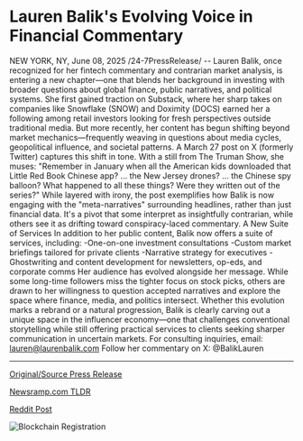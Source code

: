 # Lauren Balik's Evolving Voice in Financial Commentary

NEW YORK, NY, June 08, 2025 /24-7PressRelease/ -- Lauren Balik, once recognized for her fintech commentary and contrarian market analysis, is entering a new chapter—one that blends her background in investing with broader questions about global finance, public narratives, and political systems.  She first gained traction on Substack, where her sharp takes on companies like Snowflake (SNOW) and Doximity (DOCS) earned her a following among retail investors looking for fresh perspectives outside traditional media. But more recently, her content has begun shifting beyond market mechanics—frequently weaving in questions about media cycles, geopolitical influence, and societal patterns.  A March 27 post on X (formerly Twitter) captures this shift in tone. With a still from The Truman Show, she muses:  "Remember in January when all the American kids downloaded that Little Red Book Chinese app? … the New Jersey drones? … the Chinese spy balloon? What happened to all these things? Were they written out of the series?"  While layered with irony, the post exemplifies how Balik is now engaging with the "meta-narratives" surrounding headlines, rather than just financial data. It's a pivot that some interpret as insightfully contrarian, while others see it as drifting toward conspiracy-laced commentary.  A New Suite of Services  In addition to her public content, Balik now offers a suite of services, including:  -One-on-one investment consultations  -Custom market briefings tailored for private clients  -Narrative strategy for executives  -Ghostwriting and content development for newsletters, op-eds, and corporate comms  Her audience has evolved alongside her message. While some long-time followers miss the tighter focus on stock picks, others are drawn to her willingness to question accepted narratives and explore the space where finance, media, and politics intersect.  Whether this evolution marks a rebrand or a natural progression, Balik is clearly carving out a unique space in the influencer economy—one that challenges conventional storytelling while still offering practical services to clients seeking sharper communication in uncertain markets.  For consulting inquiries, email: lauren@laurenbalik.com Follow her commentary on X: @BalikLauren 

---

[Original/Source Press Release](https://www.24-7pressrelease.com/press-release/522607/lauren-baliks-evolving-voice-in-financial-commentary)
                    

[Newsramp.com TLDR](https://newsramp.com/curated-news/lauren-balik-expands-beyond-fintech-to-explore-finance-media-and-politics/9c16047762e245adff78f68e6edc0639) 

 



[Reddit Post](https://www.reddit.com/r/BlockchainWeb3New/comments/1l6693z/lauren_balik_expands_beyond_fintech_to_explore/) 



![Blockchain Registration](https://cdn.newsramp.app/24-7PressRelease/qrcode/256/8/mielGJip.webp)